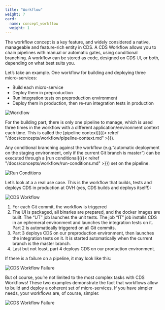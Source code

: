 ```yaml
---
title: "Workflow"
weight: 7
card: 
  name: concept_workflow
  weight: 1
---
```


The workflow concept is a key feature, and widely considered a native, manageable and feature-rich entity in CDS. A CDS Workflow allows you to chain pipelines with manual or automatic gates, using conditional branching. A workflow can be stored as code, designed on CDS UI, or both, depending on what best suits you. 

Let’s take an example. One workflow for building and deploying three micro-services:  

- Build each micro-service 
- Deploy them in preproduction 
- Run integration tests on preproduction environment 
- Deploy them in production, then re-run integration tests in production

![Workflow](./images/workflow.png?width=1000px)

For the building part, there is only one pipeline to manage, which is used three times in the workflow with a different application/environment context each time. This is called the [pipeline context]({{< relref "/docs/concepts/workflow/pipeline-context.md" >}}). 

Any conditional branching against the workflow (e.g.“automatic deployment on the staging environment, only if the current Git branch is master”) can be executed through a [run conditional]({{< relref "/docs/concepts/workflow/run-conditions.md" >}}) set on the pipeline. 

![Run Conditions](./images/run_conditions.png?width=600px)

Let’s look at a  a real use case. This is the workflow that builds, tests and deploys CDS in production at OVH (yes, CDS builds and deploys itself!):

![CDS Workflow](./images/workflow_cds.png?width=1000px)

1. For each Git commit, the workflow is triggered 
1. The UI is packaged, all binaries are prepared, and the docker images are built. The “UT” job launches the unit tests. The job “IT” job installs CDS in an ephemeral environment and launches the integration tests on it. Part 2 is automatically triggered on all Git commits.  
1. Part 3 deploys CDS on our preproduction environment, then launches the integration tests on it. It is started automatically when the current branch is the master branch. 
1. Last but not least, part 4 deploys CDS on our production environment. 

If there is a failure on a pipeline, it may look like this:

![CDS Workflow Failure](./images/workflow_cds_failure.png?width=600px)

But of course, you’re not limited to the most complex tasks with CDS Workflows! These two examples demonstrate the fact that workflows allow to build and deploy a coherent set of micro-services. If you have simpler needs, your workflows are, of course, simpler.


![CDS Workflow Failure](./images/workflow_simple.png?width=300px)

